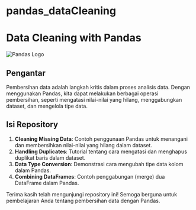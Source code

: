 # pandas_dataCleaning
# Data Cleaning with Pandas

![Pandas Logo](https://pandas.pydata.org/docs/_static/pandas.svg)

## Pengantar

Pembersihan data adalah langkah kritis dalam proses analisis data. Dengan menggunakan Pandas, kita dapat melakukan berbagai operasi pembersihan, seperti mengatasi nilai-nilai yang hilang, menggabungkan dataset, dan mengelola tipe data.

## Isi Repository

1. **Cleaning Missing Data**: Contoh penggunaan Pandas untuk menangani dan membersihkan nilai-nilai yang hilang dalam dataset.
2. **Handling Duplicates**: Tutorial tentang cara mengatasi dan menghapus duplikat baris dalam dataset.
3. **Data Type Conversion**: Demonstrasi cara mengubah tipe data kolom dalam Pandas.
4. **Combining DataFrames**: Contoh penggabungan (merge) dua DataFrame dalam Pandas.


Terima kasih telah mengunjungi repository ini! Semoga berguna untuk pembelajaran Anda tentang pembersihan data dengan Pandas.
